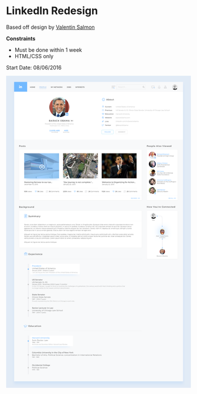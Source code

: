 # LinkedIn Redesign
Based off design by [Valentin Salmon ](http://www.site.uplabs.com/posts/linkedin-redesign-template-freebies)

**Constraints**
- Must be done within 1 week
- HTML/CSS only

Start Date: 08/06/2016

![](design.png)
